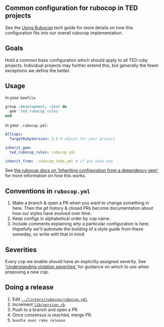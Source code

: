 ## Common configuration for rubocop in TED projects

See the [Using Rubocop](../doc/guides/using_rubocop.html.md) tech guide for
more details on how this configuration fits into our overall rubocop implementation.

## Goals

Hold a common base configuration which should apply to all TED ruby projects.
Individual projects may further extend this, but generally the fewer exceptions
we define the better.

## Usage

in your `Gemfile`

```ruby
group :development, :test do
  gem 'ted_rubocop_rules'
end
```

in your `.rubocop.yml`:

```yml
AllCops:
  TargetRubyVersion: 2.5 # adjust for your project

inherit_gem:
  ted_rubocop_rules: rubocop.yml

inherit_from: .rubocop_todo.yml # if you have one
```

See [the rubocop docs on 'Inheriting configuration from a dependency gem'](https://docs.rubocop.org/rubocop/configuration.html#inheriting-configuration-from-a-dependency-gem)
for more information on how this works.

## Conventions in `rubocop.yml`

  1. Make a branch & open a PR when you want to change something in here.
     Then the git history & closed PRs become documentation about how our
     styles have evolved over time.
  1. Keep configs in alphabetical order by cop name.
  1. Include comments explaining *why* a particular configuration is here.
     Hopefully we'll automate the building of a style guide from these
     someday, so write with that in mind.

## Severities

Every cop we enable should have an explicitly-assigned severity. See
['Understanding violation severities'](https://github.com/tedconf/code-style-guides/blob/master/doc/guides/using_rubocop.html.md#understanding-violation-severities)
for guidance on which to use when proposing a new cop.

## Doing a release

  1. Edit [`../linters/rubocop/rubocop.yml`](../linters/rubocop/rubocop.yml).
  1. Increment [`lib/version.rb`](lib/version.rb).
  1. Push to a branch and open a PR.
  1. Once consensus is reached, merge PR.
  1. `bundle exec rake release`

